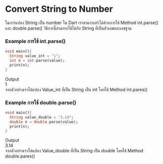 # Convert String to Number
ในการแปลง String เป็น number ใน Dart เราสามารถทำได้ด้วยการใช้ Method int.parse() และ double.parse()
วิธีการนี้สามารถใช้ได้กับ String ที่เป็นตัวเลขและเลขฐาน  
### Example การใช้ int.parse()
```dart
void main(){
  String value_int = "1";
  int n = int.parse(value);
  print(n);
}
```
Output  
1  
จากตัวอย่างเราได้แปลง Value_int ที่เป็น String เป็น int โดยใช้ Method int.pares()  
### Example การใช้ double.parse()  
```dart
void main(){
  String value_double = "3.14";
  double n = double.parse(value);
  print(n);
}
```
Output  
3.14  
จากตัวอย่างเราได้แปลง Value_double ที่เป็น String เป็น double โดยใช้ Method double.pares()
